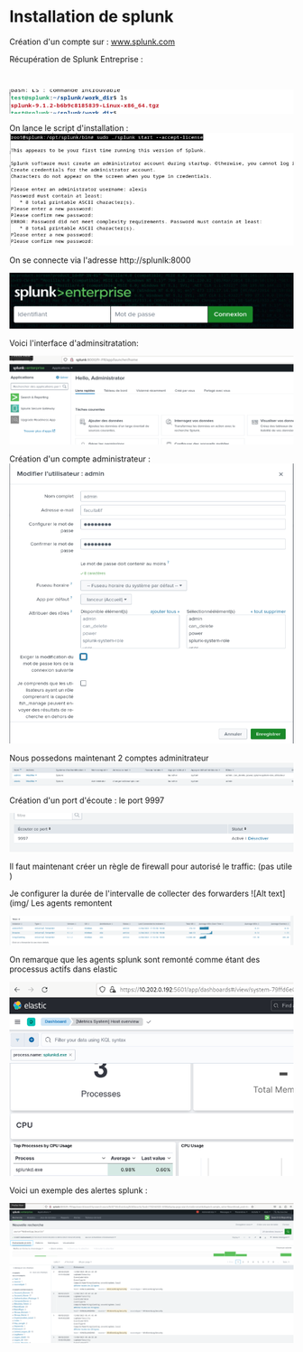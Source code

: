 # Installation de splunk 

Création d'un compte sur :  www.splunk.com

Récupération de Splunk Entreprise  :

<br/>

![Alt text](img/tgzsplunk.png)


On lance le script d'installation : 
![Alt text](img/installsplunk.png)

On se connecte via l'adresse http://splunlk:8000
<br/>

![Alt text](img/splunklogin.png)

Voici l'interface d'adminsitratation:

![Alt text](img/splunkconnected.png)

Création d'un compte administrateur  : 
![Alt text](img/adminsplunk.png)

Nous possedons maintenant 2 comptes adminitrateur 
![Alt text](img/2accountadmin.png)



Création d'un port d'écoute : le port 9997

![Alt text](img/splunkecoute.png)


Il faut maintenant créer un règle de firewall pour autorisé le traffic: 
(pas utile )


Je configurer la durée de l'intervalle de collecter des forwarders
![Alt text](img/
Les agents remontent 

![Alt text](img/agensplunkj1t.png)


On remarque que les agents splunk sont remonté comme étant des processus actifs dans elastic

![Alt text](img/splunk.png)



Voici un exemple des alertes splunk : 


![Alt test](img/splunkwindowssecurity.png)


